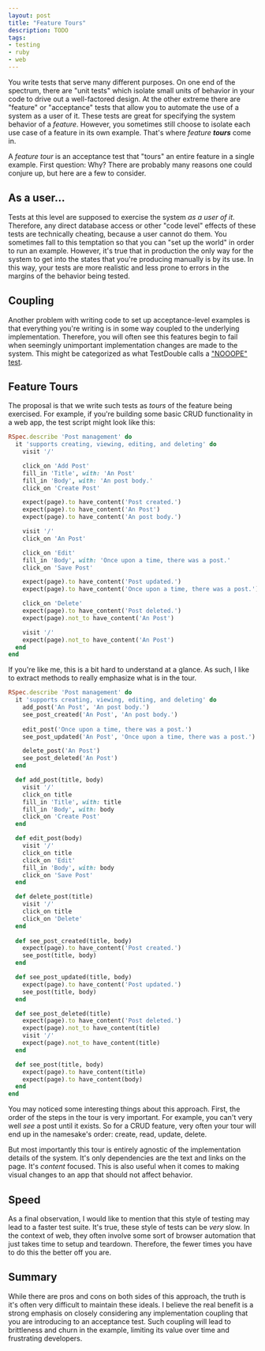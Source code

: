 ```yaml
---
layout: post
title: "Feature Tours"
description: TODO
tags:
- testing
- ruby
- web
---
```


You write tests that serve many different purposes. On one end of the spectrum, there are "unit tests" which isolate small units of behavior in your code to drive out a well-factored design. At the other extreme there are "feature" or "acceptance" tests that allow you to automate the use of a system as a user of it. These tests are great for specifying the system behavior of a _feature_. However, you sometimes still choose to isolate each use case of a feature in its own example. That's where _feature **tours**_ come in.

A _feature tour_ is an acceptance test that "tours" an entire feature in a single example. First question: Why? There are probably many reasons one could conjure up, but here are a few to consider.

## As a user...

Tests at this level are supposed to exercise the system _as a user of it_. Therefore, any direct database access or other "code level" effects of these tests are technically cheating, because a user cannot do them. You sometimes fall to this temptation so that you can "set up the world" in order to run an example. However, it's true that in production the only way for the system to get into the states that you're producing manually is by its use. In this way, your tests are more realistic and less prone to errors in the margins of the behavior being tested.

## Coupling

Another problem with writing code to set up acceptance-level examples is that everything you're writing is in some way coupled to the underlying implementation. Therefore, you will often see this features begin to fail when seemingly unimportant implementation changes are made to the system. This might be categorized as what TestDouble calls a ["NOOOPE" test](https://github.com/testdouble/contributing-tests/wiki/Testing-Pyramid).

## Feature Tours

The proposal is that we write such tests as _tours_ of the feature being exercised. For example, if you're building some basic CRUD functionality in a web app, the test script might look like this:

```ruby
RSpec.describe 'Post management' do
  it 'supports creating, viewing, editing, and deleting' do
    visit '/'

    click_on 'Add Post'
    fill_in 'Title', with: 'An Post'
    fill_in 'Body', with: 'An post body.'
    click_on 'Create Post'

    expect(page).to have_content('Post created.')
    expect(page).to have_content('An Post')
    expect(page).to have_content('An post body.')

    visit '/'
    click_on 'An Post'

    click_on 'Edit'
    fill_in 'Body', with: 'Once upon a time, there was a post.'
    click_on 'Save Post'

    expect(page).to have_content('Post updated.')
    expect(page).to have_content('Once upon a time, there was a post.')

    click_on 'Delete'
	expect(page).to have_content('Post deleted.')
    expect(page).not_to have_content('An Post')

    visit '/'
    expect(page).not_to have_content('An Post')
  end
end
```

If you're like me, this is a bit hard to understand at a glance. As such, I like to extract methods to really emphasize what is in the tour.

```ruby
RSpec.describe 'Post management' do
  it 'supports creating, viewing, editing, and deleting' do
    add_post('An Post', 'An post body.')
    see_post_created('An Post', 'An post body.')
    
    edit_post('Once upon a time, there was a post.')
	see_post_updated('An Post', 'Once upon a time, there was a post.')

    delete_post('An Post')
	see_post_deleted('An Post')
  end

  def add_post(title, body)
    visit '/'
    click_on title
    fill_in 'Title', with: title
    fill_in 'Body', with: body
    click_on 'Create Post'
  end

  def edit_post(body)
    visit '/'
    click_on title
    click_on 'Edit'
    fill_in 'Body', with: body
    click_on 'Save Post'
  end

  def delete_post(title)
    visit '/'
    click_on title
    click_on 'Delete'
  end
    
  def see_post_created(title, body)
    expect(page).to have_content('Post created.')
    see_post(title, body)
  end

  def see_post_updated(title, body)
    expect(page).to have_content('Post updated.')
    see_post(title, body)
  end

  def see_post_deleted(title)
    expect(page).to have_content('Post deleted.')
    expect(page).not_to have_content(title)
   	visit '/'
    expect(page).not_to have_content(title)
  end

  def see_post(title, body)
    expect(page).to have_content(title)
    expect(page).to have_content(body)
  end
end
```

You may noticed some interesting things about this approach. First, the order of the steps in the tour is very important. For example, you can't very well _see_ a post until it exists. So for a CRUD feature, very often your tour will end up in the namesake's order: create, read, update, delete.

But most importantly this tour is entirely agnostic of the implementation details of the system. It's only dependencies are the text and links on the page. It's _content_ focused. This is also useful when it comes to making visual changes to an app that should not affect behavior.

## Speed

As a final observation, I would like to mention that this style of testing may lead to a faster test suite. It's true, these style of tests can be _very_ slow. In the context of web, they often involve some sort of browser automation that just takes time to setup and teardown. Therefore, the fewer times you have to do this the better off you are.

## Summary

While there are pros and cons on both sides of this approach, the truth is it's often very difficult to maintain these ideals. I believe the real benefit is a strong emphasis on closely considering any implementation coupling that you are introducing to an acceptance test. Such coupling will lead to brittleness and churn in the example, limiting its value over time and frustrating developers.